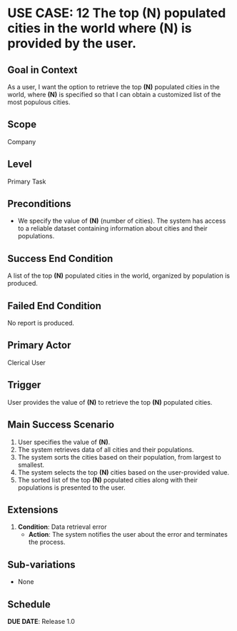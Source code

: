 # USE CASE: 12 The top **(N)** populated cities in the world where **(N)** is provided by the user.

## Goal in Context

As a user, I want the option to retrieve the top **(N)** populated cities in the world, where **(N)** is specified so that I can obtain a customized list of the most populous cities.

## Scope

Company

## Level

Primary Task

## Preconditions

- We specify the value of **(N)** (number of cities). The system has access to a reliable dataset containing information about cities and their populations.

## Success End Condition

A list of the top **(N)** populated cities in the world, organized by population is produced.

## Failed End Condition

No report is produced.

## Primary Actor

Clerical User

## Trigger

User provides the value of **(N)** to retrieve the top **(N)** populated cities.

## Main Success Scenario

1. User specifies the value of **(N)**.
2. The system retrieves data of all cities and their populations.
3. The system sorts the cities based on their population, from largest to smallest.
4. The system selects the top **(N)** cities based on the user-provided value.
5. The sorted list of the top **(N)** populated cities along with their populations is presented to the user.

## Extensions

1. **Condition**: Data retrieval error
   - **Action**: The system notifies the user about the error and terminates the process.

## Sub-variations

- None

## Schedule

**DUE DATE**: Release 1.0
